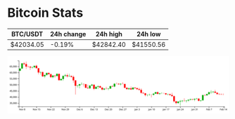 # Bitcoin Stats

BTC/USDT|24h change|24h high|24h low|
|---|---|---|---|
|$42034.05|-0.19%|$42842.40|$41550.56|

<img src="./chart.svg">
